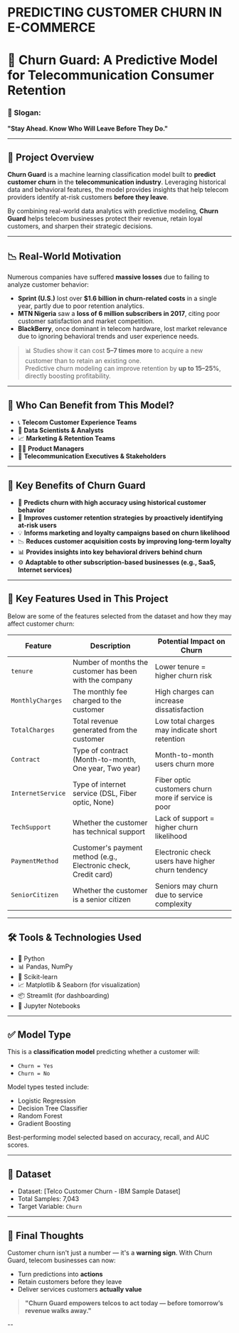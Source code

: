 # PREDICTING CUSTOMER CHURN IN E-COMMERCE
# 📡 Churn Guard: A Predictive Model for Telecommunication Consumer Retention

### 🧠 Slogan:  
**"Stay Ahead. Know Who Will Leave Before They Do."**

---

## 🚀 Project Overview

**Churn Guard** is a machine learning classification model built to **predict customer churn** in the **telecommunication industry**. Leveraging historical data and behavioral features, the model provides insights that help telecom providers identify at-risk customers **before they leave**.

By combining real-world data analytics with predictive modeling, **Churn Guard** helps telecom businesses protect their revenue, retain loyal customers, and sharpen their strategic decisions.

---

## 📉 Real-World Motivation

Numerous companies have suffered **massive losses** due to failing to analyze customer behavior:

- **Sprint (U.S.)** lost over **$1.6 billion in churn-related costs** in a single year, partly due to poor retention analytics.
- **MTN Nigeria** saw a **loss of 6 million subscribers in 2017**, citing poor customer satisfaction and market competition.
- **BlackBerry**, once dominant in telecom hardware, lost market relevance due to ignoring behavioral trends and user experience needs.

> 📊 Studies show it can cost **5–7 times more** to acquire a new customer than to retain an existing one.  
> Predictive churn modeling can improve retention by **up to 15–25%**, directly boosting profitability.

---

## 🎯 Who Can Benefit from This Model?

- 📞 **Telecom Customer Experience Teams**  
- 🧠 **Data Scientists & Analysts**  
- 📈 **Marketing & Retention Teams**  
- 🧑‍💼 **Product Managers**  
- 🏢 **Telecommunication Executives & Stakeholders**

---

## 🌟 Key Benefits of Churn Guard

- 📌 **Predicts churn with high accuracy using historical customer behavior**
- 🔄 **Improves customer retention strategies by proactively identifying at-risk users**
- 💡 **Informs marketing and loyalty campaigns based on churn likelihood**
- 📉 **Reduces customer acquisition costs by improving long-term loyalty**
- 📊 **Provides insights into key behavioral drivers behind churn**
- ⚙️ **Adaptable to other subscription-based businesses (e.g., SaaS, Internet services)**

---

## 🧾 Key Features Used in This Project

Below are some of the features selected from the dataset and how they may affect customer churn:

| Feature               | Description                                                               | Potential Impact on Churn |
|-----------------------|---------------------------------------------------------------------------|----------------------------|
| `tenure`              | Number of months the customer has been with the company                   | Lower tenure = higher churn risk |
| `MonthlyCharges`      | The monthly fee charged to the customer                                   | High charges can increase dissatisfaction |
| `TotalCharges`        | Total revenue generated from the customer                                 | Low total charges may indicate short retention |
| `Contract`            | Type of contract (Month-to-month, One year, Two year)                     | Month-to-month users churn more |
| `InternetService`     | Type of internet service (DSL, Fiber optic, None)                         | Fiber optic customers churn more if service is poor |
| `TechSupport`         | Whether the customer has technical support                                | Lack of support = higher churn likelihood |
| `PaymentMethod`       | Customer's payment method (e.g., Electronic check, Credit card)           | Electronic check users have higher churn tendency |
| `SeniorCitizen`       | Whether the customer is a senior citizen                                  | Seniors may churn due to service complexity |

---

## 🛠️ Tools & Technologies Used

- 🐍 Python
- 📊 Pandas, NumPy
- 🤖 Scikit-learn
- 📈 Matplotlib & Seaborn (for visualization)
- 📦 Streamlit (for dashboarding)
- 🧪 Jupyter Notebooks

---

## ✅ Model Type

This is a **classification model** predicting whether a customer will:

- `Churn = Yes`
- `Churn = No`

Model types tested include:

- Logistic Regression  
- Decision Tree Classifier  
- Random Forest  
- Gradient Boosting  

Best-performing model selected based on accuracy, recall, and AUC scores.

---

## 📂 Dataset

- Dataset: [Telco Customer Churn - IBM Sample Dataset]
- Total Samples: 7,043
- Target Variable: `Churn`

---

## 🧠 Final Thoughts

Customer churn isn't just a number — it's a **warning sign**. With Churn Guard, telecom businesses can now:

- Turn predictions into **actions**
- Retain customers before they leave
- Deliver services customers **actually value**

> **"Churn Guard empowers telcos to act today — before tomorrow’s revenue walks away."**

--

